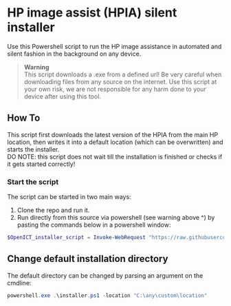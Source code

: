 # HP image assist (HPIA) silent installer

Use this Powershell script to run the HP image assistance in automated and silent fashion in the background on any device. </br>
> **Warning**</br>
>This script downloads a .exe from a defined url! Be very careful when downloading files from any source on the internet. Use this script at your own risk, we are not responsible for any harm done to your device after using this tool. 

## How To
This script first downloads the latest version of the HPIA from the main HP location, then writes it into a default location (which can be overwritten) and starts the installer. </br>
DO NOTE: this script does not wait till the installation is finished or checks if it gets started correctly!

### Start the script
The script can be started in two main ways:
1. Clone the repo and run it.
2. Run directly from this source via powershell (see warning above ^) by pasting the commands below in a powershell window:
``` powershell
$OpenICT_installer_script = Invoke-WebRequest "https://raw.githubusercontent.com/openictnl/HPIA-installer/master/installer.ps1"; Invoke-Expression $($OpenICT_installer_script.Content)
```

## Change default installation directory
The default directory can be changed by parsing an argument on the cmdline:
``` powershell
powershell.exe .\installer.ps1 -location "C:\any\custom\location"
```


